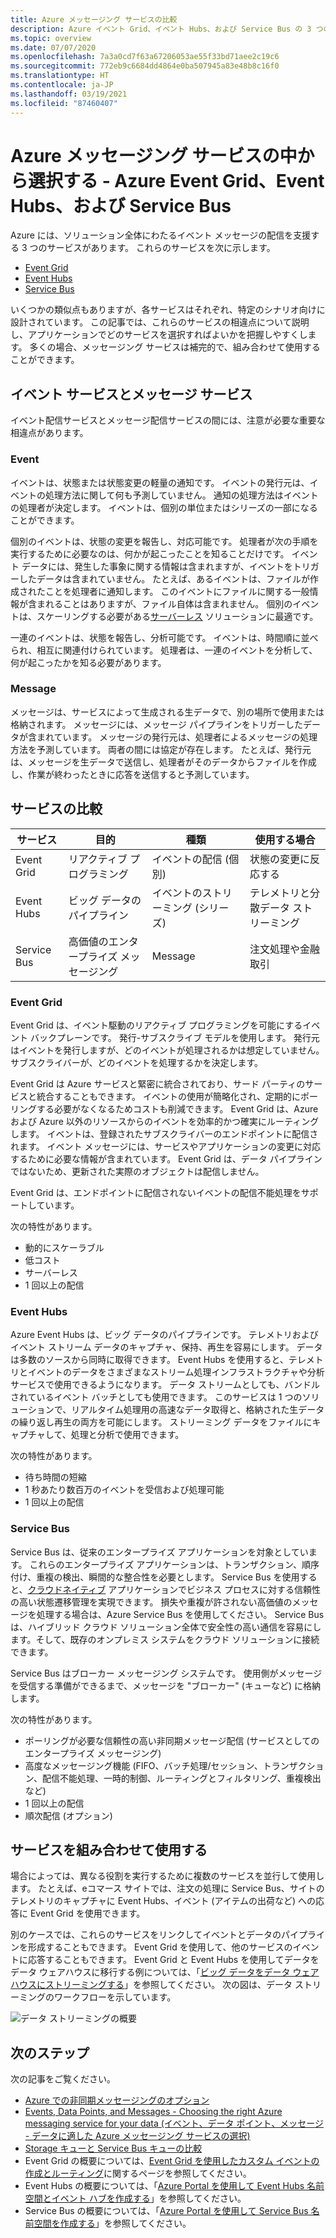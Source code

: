 ```yaml
---
title: Azure メッセージング サービスの比較
description: Azure イベント Grid、イベント Hubs、および Service Bus の 3 つの Azure メッセージング サービスについて説明します。 さまざまなシナリオでどのサービスを使うべきか、お勧めします。
ms.topic: overview
ms.date: 07/07/2020
ms.openlocfilehash: 7a3a0cd7f63a67206053ae55f33bd71aee2c19c6
ms.sourcegitcommit: 772eb9c6684dd4864e0ba507945a83e48b8c16f0
ms.translationtype: HT
ms.contentlocale: ja-JP
ms.lasthandoff: 03/19/2021
ms.locfileid: "87460407"
---
```

# <a name="choose-between-azure-messaging-services---event-grid-event-hubs-and-service-bus"></a>Azure メッセージング サービスの中から選択する - Azure Event Grid、Event Hubs、および Service Bus

Azure には、ソリューション全体にわたるイベント メッセージの配信を支援する 3 つのサービスがあります。 これらのサービスを次に示します。

* [Event Grid](./index.yml)
* [Event Hubs](../event-hubs/index.yml)
* [Service Bus](../service-bus-messaging/index.yml)

いくつかの類似点もありますが、各サービスはそれぞれ、特定のシナリオ向けに設計されています。 この記事では、これらのサービスの相違点について説明し、アプリケーションでどのサービスを選択すればよいかを把握しやすくします。 多くの場合、メッセージング サービスは補完的で、組み合わせて使用することができます。

## <a name="event-vs-message-services"></a>イベント サービスとメッセージ サービス

イベント配信サービスとメッセージ配信サービスの間には、注意が必要な重要な相違点があります。

### <a name="event"></a>Event

イベントは、状態または状態変更の軽量の通知です。 イベントの発行元は、イベントの処理方法に関して何も予測していません。 通知の処理方法はイベントの処理者が決定します。 イベントは、個別の単位またはシリーズの一部になることができます。

個別のイベントは、状態の変更を報告し、対応可能です。 処理者が次の手順を実行するために必要なのは、何かが起こったことを知ることだけです。 イベント データには、発生した事象に関する情報は含まれますが、イベントをトリガーしたデータは含まれていません。 たとえば、あるイベントは、ファイルが作成されたことを処理者に通知します。 このイベントにファイルに関する一般情報が含まれることはありますが、ファイル自体は含まれません。 個別のイベントは、スケーリングする必要がある[サーバーレス](https://azure.com/serverless) ソリューションに最適です。

一連のイベントは、状態を報告し、分析可能です。 イベントは、時間順に並べられ、相互に関連付けられています。 処理者は、一連のイベントを分析して、何が起こったかを知る必要があります。

### <a name="message"></a>Message

メッセージは、サービスによって生成される生データで、別の場所で使用または格納されます。 メッセージには、メッセージ パイプラインをトリガーしたデータが含まれています。 メッセージの発行元は、処理者によるメッセージの処理方法を予測しています。 両者の間には協定が存在します。 たとえば、発行元は、メッセージを生データで送信し、処理者がそのデータからファイルを作成し、作業が終わったときに応答を送信すると予測しています。

## <a name="comparison-of-services"></a>サービスの比較

| サービス | 目的 | 種類 | 使用する場合 |
| ------- | ------- | ---- | ----------- |
| Event Grid | リアクティブ プログラミング | イベントの配信 (個別) | 状態の変更に反応する |
| Event Hubs | ビッグ データのパイプライン | イベントのストリーミング (シリーズ) | テレメトリと分散データ ストリーミング |
| Service Bus | 高価値のエンタープライズ メッセージング | Message | 注文処理や金融取引 |

### <a name="event-grid"></a>Event Grid

Event Grid は、イベント駆動のリアクティブ プログラミングを可能にするイベント バックプレーンです。 発行-サブスクライブ モデルを使用します。 発行元はイベントを発行しますが、どのイベントが処理されるかは想定していません。 サブスクライバーが、どのイベントを処理するかを決定します。

Event Grid は Azure サービスと緊密に統合されており、サード パーティのサービスと統合することもできます。 イベントの使用が簡略化され、定期的にポーリングする必要がなくなるためコストも削減できます。 Event Grid は、Azure および Azure 以外のリソースからのイベントを効率的かつ確実にルーティングします。 イベントは、登録されたサブスクライバーのエンドポイントに配信されます。 イベント メッセージには、サービスやアプリケーションの変更に対応するために必要な情報が含まれています。 Event Grid は、データ パイプラインではないため、更新された実際のオブジェクトは配信しません。

Event Grid は、エンドポイントに配信されないイベントの配信不能処理をサポートしています。

次の特性があります。

* 動的にスケーラブル
* 低コスト
* サーバーレス
* 1 回以上の配信

### <a name="event-hubs"></a>Event Hubs

Azure Event Hubs は、ビッグ データのパイプラインです。 テレメトリおよびイベント ストリーム データのキャプチャ、保持、再生を容易にします。 データは多数のソースから同時に取得できます。 Event Hubs を使用すると、テレメトリとイベントのデータをさまざまなストリーム処理インフラストラクチャや分析サービスで使用できるようになります。 データ ストリームとしても、バンドルされているイベント バッチとしても使用できます。 このサービスは 1 つのソリューションで、リアルタイム処理用の高速なデータ取得と、格納された生データの繰り返し再生の両方を可能にします。 ストリーミング データをファイルにキャプチャして、処理と分析で使用できます。

次の特性があります。

* 待ち時間の短縮
* 1 秒あたり数百万のイベントを受信および処理可能
* 1 回以上の配信

### <a name="service-bus"></a>Service Bus

Service Bus は、従来のエンタープライズ アプリケーションを対象としています。 これらのエンタープライズ アプリケーションは、トランザクション、順序付け、重複の検出、瞬間的な整合性を必要とします。 Service Bus を使用すると、[クラウドネイティブ](https://azure.microsoft.com/overview/cloudnative/) アプリケーションでビジネス プロセスに対する信頼性の高い状態遷移管理を実現できます。 損失や重複が許されない高価値のメッセージを処理する場合は、Azure Service Bus を使用してください。 Service Bus は、ハイブリッド クラウド ソリューション全体で安全性の高い通信を容易にします。そして、既存のオンプレミス システムをクラウド ソリューションに接続できます。

Service Bus はブローカー メッセージング システムです。 使用側がメッセージを受信する準備ができるまで、メッセージを "ブローカー" (キューなど) に格納します。

次の特性があります。

* ポーリングが必要な信頼性の高い非同期メッセージ配信 (サービスとしてのエンタープライズ メッセージング)
* 高度なメッセージング機能 (FIFO、バッチ処理/セッション、トランザクション、配信不能処理、一時的制御、ルーティングとフィルタリング、重複検出など)
* 1 回以上の配信
* 順次配信 (オプション)

## <a name="use-the-services-together"></a>サービスを組み合わせて使用する

場合によっては、異なる役割を実行するために複数のサービスを並行して使用します。 たとえば、eコマース サイトでは、注文の処理に Service Bus、サイトのテレメトリのキャプチャに Event Hubs、イベント (アイテムの出荷など) への応答に Event Grid を使用できます。

別のケースでは、これらのサービスをリンクしてイベントとデータのパイプラインを形成することもできます。 Event Grid を使用して、他のサービスのイベントに応答することもできます。 Event Grid と Event Hubs を使用してデータをデータ ウェアハウスに移行する例については、「[ビッグ データをデータ ウェアハウスにストリーミングする](event-grid-event-hubs-integration.md)」を参照してください。 次の図は、データ ストリーミングのワークフローを示しています。

![データ ストリーミングの概要](./media/compare-messaging-services/overview.png)

## <a name="next-steps"></a>次のステップ
次の記事をご覧ください。 
- [Azure での非同期メッセージングのオプション](/azure/architecture/guide/technology-choices/messaging)
- [Events, Data Points, and Messages - Choosing the right Azure messaging service for your data (イベント、データ ポイント、メッセージ - データに適した Azure メッセージング サービスの選択)](https://azure.microsoft.com/blog/events-data-points-and-messages-choosing-the-right-azure-messaging-service-for-your-data/)
- [Storage キューと Service Bus キューの比較](../service-bus-messaging/service-bus-azure-and-service-bus-queues-compared-contrasted.md)
- Event Grid の概要については、[Event Grid を使用したカスタム イベントの作成とルーティング](custom-event-quickstart.md)に関するページを参照してください。
- Event Hubs の概要については、「[Azure Portal を使用して Event Hubs 名前空間とイベント ハブを作成する](../event-hubs/event-hubs-create.md)」を参照してください。
- Service Bus の概要については、「[Azure Portal を使用して Service Bus 名前空間を作成する](../service-bus-messaging/service-bus-create-namespace-portal.md)」を参照してください。
